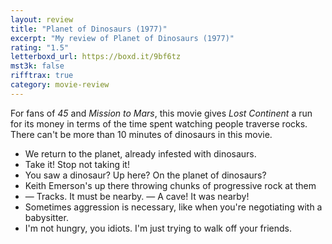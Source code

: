 ```yaml
---
layout: review
title: "Planet of Dinosaurs (1977)"
excerpt: "My review of Planet of Dinosaurs (1977)"
rating: "1.5"
letterboxd_url: https://boxd.it/9bf6tz
mst3k: false
rifftrax: true
category: movie-review
---
```


For fans of <i>45</i> and <i>Mission to Mars</i>, this movie gives <i>Lost Continent</i> a run for its money in terms of the time spent watching people traverse rocks. There can't be more than 10 minutes of dinosaurs in this movie.

- We return to the planet, already infested with dinosaurs.
- Take it! Stop not taking it!
- You saw a dinosaur? Up here? On the planet of dinosaurs?
- Keith Emerson's up there throwing chunks of progressive rock at them
- — Tracks. It must be nearby. — A cave! It was nearby!
- Sometimes aggression is necessary, like when you're negotiating with a babysitter.
- I'm not hungry, you idiots. I'm just trying to walk off your friends.
